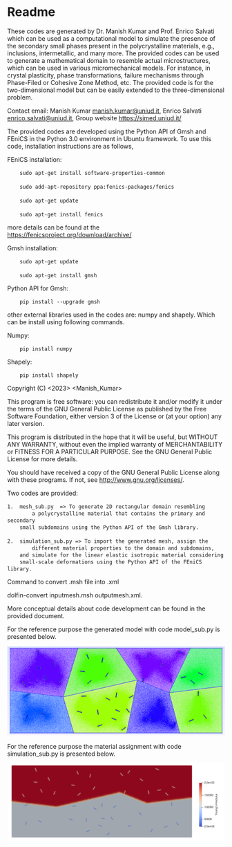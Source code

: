 # Readme
These codes are generated by Dr. Manish Kumar and Prof. Enrico Salvati
which can be used as a computational model to simulate the presence of
the secondary small phases present in the polycrystalline materials, 
e.g., inclusions, intermetallic, and many more. The provided codes can
be used to generate a mathematical domain to resemble actual microstructures,
which can be used in various micromechanical models. For instance, in crystal
plasticity, phase transformations, failure mechanisms through Phase-Filed or
Cohesive Zone Method, etc. The provided code is for the two-dimensional model
but can be easily extended to the three-dimensional problem.

Contact email: Manish Kumar <manish.kumar@uniud.it>, Enrico Salvati
<enrico.salvati@uniud.it>, Group website https://simed.uniud.it/

The provided codes are developed using the Python API of Gmsh and 
FEniCS in the Python 3.0 environment in Ubuntu framework.
To use this code, installation instructions are as follows,

FEniCS installation:

        sudo apt-get install software-properties-common
	
        sudo add-apt-repository ppa:fenics-packages/fenics
	
        sudo apt-get update
	
        sudo apt-get install fenics

more details can be found at the https://fenicsproject.org/download/archive/

Gmsh installation:

        sudo apt-get update
	
        sudo apt-get install gmsh

Python API for Gmsh:

        pip install --upgrade gmsh
	
other external libraries used in the codes are: numpy and shapely.
Which can be install using following commands.

Numpy:

        pip install numpy

Shapely:

        pip install shapely


Copyright (C) <2023>  <Manish_Kumar>

This program is free software: you can redistribute it and/or modify
it under the terms of the GNU General Public License as published by
the Free Software Foundation, either version 3 of the License or 
(at your option) any later version.

This program is distributed in the hope that it will be useful, 
but WITHOUT ANY WARRANTY, without even the implied warranty of 
MERCHANTABILITY or FITNESS FOR A PARTICULAR PURPOSE. See the 
GNU General Public License for more details.

You should have received a copy of the GNU General Public License 
along with these programs. If not, see <http://www.gnu.org/licenses/>.

Two codes are provided: 
	
	1.	mesh_sub.py  => To generate 2D rectangular domain resembling
         	a polycrystalline material that contains the primary and secondary
		small subdomains using the Python API of the Gmsh library.

	2.	simulation_sub.py => To import the generated mesh, assign the 
	        different material properties to the domain and subdomains, 
		and simulate for the linear elastic isotropic material considering
		small-scale deformations using the Python API of the FEniCS library.

Command to convert .msh file into .xml

dolfin-convert inputmesh.msh outputmesh.xml.


More conceptual details about code development can be found in the provided document.

For the reference purpose the generated model with code model_sub.py is presented below.

<img src="/Images/1.png" title="The computaional model generated with the code model_sub.py">

For the reference purpose the material assignment with code simulation_sub.py is presented below.

<img src="/Images/2.png" title="The contour plot of the material assignment by the code simulation_sub.py">
